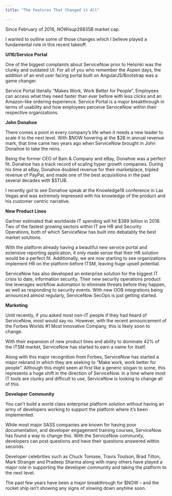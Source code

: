 ```yaml
---
title: "The Features That Changed it All"

---
```


Since February of 2016, $NOW is up 268%. There have been some major changes over the course of the past few years that have taken the company to the next level, and have resulted in complete ITSM market dominance and a ~$35B market cap.

I wanted to outline some of those changes which I believe played a fundamental role in this recent takeoff.

**UI16/Service Portal**

One of the biggest complaints about ServiceNow prior to Helsinki was the clunky and outdated UI.  For all of you who remember the Aspen days, the addition of an end user facing portal built on AngularJS/Bootstrap was a game changer.

Service Portal literally “Makes Work, Work Better for People”. Employees can access what they need faster than ever before with less clicks and an Amazon-like ordering experience.  Service Portal is a major breakthrough in terms of usability and how employees perceive ServiceNow within their respective organizations.

**John Donahoe**

There comes a point in every company’s life when it needs a new leader to scale it to the next level.  With $NOW hovering at the $2B in annual revenue mark, that time came two years ago when ServiceNow brought in John Donahoe to take the reins.

Being the former CEO of Bain & Company and eBay, Donahoe was a perfect fit. Donahoe has a track record of scaling hyper growth companies. During his time at eBay, Donahoe doubled revenue for their marketplace, tripled revenue of PayPal, and made one of the best acquisitions in the past several decades with $STUB.

I recently got to see Donahoe speak at the Knowledge18 conference in Las Vegas and was extremely impressed with his knowledge of the product and his customer centric narrative.

**New Product Lines**

Gartner estimated that worldwide IT spending will hit $389 billion in 2018.  Two of the fastest growing sectors within IT are HR and Security Operations, both of which ServiceNow has built into debatably the best market solutions.  

With the platform already having a beautiful new service portal and extensive reporting application, it only made sense that their HR solution would be a perfect fit.  Additionally, we are now starting to see organizations implement HR on the platform before ITSM, leaving huge upsell potential.

ServiceNow has also developed an enterprise solution for the biggest IT crisis to date, information security.  Their new security operations product line leverages workflow automation to eliminate threats before they happen, as well as responding to security events.  With new OOB integrations being announced almost regularly, ServiceNow SecOps is just getting started.

**Marketing**

Until recently, if you asked most non-IT people if they had heard of ServiceNow, most would say no.  However, with the recent announcement of the Forbes Worlds #1 Most Innovative Company, this is likely soon to change.

With their expansion of new product lines and ability to dominate 42% of the ITSM market, ServiceNow has started to earn a name for itself.   

Along with this major recognition from Forbes, ServiceNow has started a major rebrand in which they are seeking to “Make work, work better for people”.  Although this might seem at first like a generic slogan to some, this represents a huge shift in the direction of ServiceNow.  In a time where most IT tools are clunky and difficult to use, ServiceNow is looking to change all of this.

**Developer Community**

You can’t build a world class enterprise platform solution without having an army of developers working to support the platform where it’s been implemented.  

While most major SASS companies are known for having poor documentation, and developer engagement training courses, ServiceNow has found a way to change this.  With the ServiceNow community, developers can post questions and have their questions answered within seconds.  

Developer celebrities such as Chuck Tomase, Travis Toulson, Brad Tilton, Mark Stranger and Pradeep Sharma along with many others have played a major role in supporting the developer community and taking the platform to the next level.


The past few years have been a major breakthrough for $NOW – and the rocket ship isn’t showing any signs of slowing down anytime soon.

